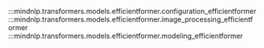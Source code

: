 :::mindnlp.transformers.models.efficientformer.configuration_efficientformer
:::mindnlp.transformers.models.efficientformer.image_processing_efficientformer
:::mindnlp.transformers.models.efficientformer.modeling_efficientformer